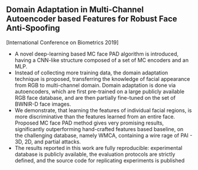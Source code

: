 ## Domain Adaptation in Multi-Channel Autoencoder based Features for Robust Face Anti-Spoofing

[International Conference on Biometrics 2019]

-  A novel deep-learning based
MC face PAD algorithm is  introduced, having a CNN-like
structure composed of a set of MC encoders and an MLP.
- Instead of collecting more training data, the domain
adaptation technique is proposed, transferring the knowledge of facial appearance from RGB to multi-channel domain. Domain adaptation is done via autoencoders, which
are first pre-trained on a large publicly available RGB face
database, and are then partially fine-tuned on the set of BWNIR-D face images.
- We demonstrate, that learning
the features of individual facial regions, is more discriminative than the features learned from an entire face. Proposed
MC face PAD method gives very promising results, significantly outperforming hand-crafted features based baseline,
on the challenging database, namely WMCA, containing a
wire rage of PAI - 3D, 2D, and partial attacks.
- The
results reported in this work are fully reproducible: experimental database is publicly available, the evaluation protocols are strictly defined, and the source code for replicating
experiments is published
